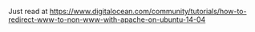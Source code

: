 Just read at https://www.digitalocean.com/community/tutorials/how-to-redirect-www-to-non-www-with-apache-on-ubuntu-14-04
